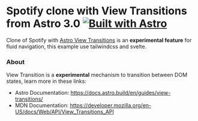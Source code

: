 # Spotify clone with View Transitions from Astro 3.0 [![Built with Astro](https://astro.badg.es/v2/built-with-astro/tiny.svg)](https://astro.build)

Clone of Spotify with [Astro View Transitions](https://docs.astro.build/en/guides/view-transitions/) is an **experimental feature** for fluid navigation, this example use tailwindcss and svelte.


### About

View Transition is a **experimental** mechanism to transition between DOM states, learn more in these links:

- Astro Documentation: https://docs.astro.build/en/guides/view-transitions/
- MDN Documentation: https://developer.mozilla.org/en-US/docs/Web/API/View_Transitions_API

